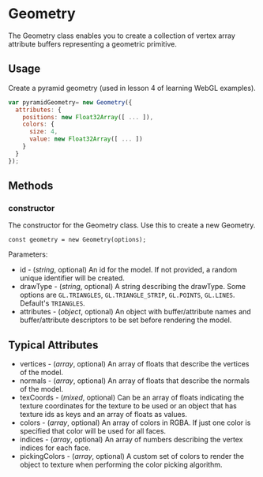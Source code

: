 # Geometry

The Geometry class enables you to create a collection of vertex array attribute buffers representing a geometric primitive.


## Usage

Create a pyramid geometry (used in lesson 4 of learning WebGL examples).
```js
var pyramidGeometry= new Geometry({
  attributes: {
    positions: new Float32Array([ ... ]),
    colors: {
      size: 4,
      value: new Float32Array([ ... ])
    }
  }
});
```

## Methods

### constructor

The constructor for the Geometry class. Use this to create a new Geometry.

`const geometry = new Geometry(options);`

Parameters:

* id - (*string*, optional) An id for the model. If not provided, a random unique identifier will be created.
* drawType - (*string*, optional) A string describing the drawType. Some options are `GL.TRIANGLES`, `GL.TRIANGLE_STRIP`, `GL.POINTS`, `GL.LINES`. Default's `TRIANGLES`.
* attributes - (*object*, optional) An object with buffer/attribute names and buffer/attribute descriptors to be set before rendering the model.


## Typical Attributes

* vertices - (*array*, optional) An array of floats that describe the vertices of the model.
* normals - (*array*, optional) An array of floats that describe the normals of the model.
* texCoords - (*mixed*, optional) Can be an array of floats indicating the texture coordinates for the texture to be used or an object that has texture ids as keys and an array of floats as values.
* colors - (*array*, optional) An array of colors in RGBA. If just one color is specified that color will be used for all faces.
* indices - (*array*, optional) An array of numbers describing the vertex indices for each face.
* pickingColors - (*array*, optional) A custom set of colors to render the object to texture when performing the color picking algorithm.
